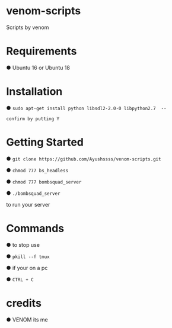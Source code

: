 # venom-scripts
Scripts by venom

# Requirements

● Ubuntu 16 or Ubuntu 18

# Installation

● ```sudo apt-get install python libsdl2-2.0-0 libpython2.7  --```

```confirm by putting Y```

# Getting Started

● ```git clone https://github.com/Ayushssss/venom-scripts.git```

● ```chmod 777 bs_headless```

● ```chmod 777 bombsquad_server```

● ```./bombsquad_server``` 

to run your server 

# Commands 
● to stop use

● ```pkill --f tmux```

● if your on a pc 

● ```CTRL + C```

# credits

● VENOM its me
